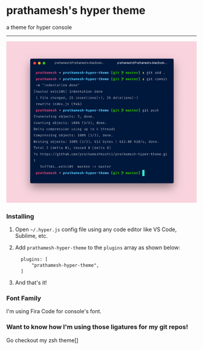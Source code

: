 # prathamesh's hyper theme

a theme for hyper console

---

![alt text][screenshot]

[screenshot]: https://github.com/prathameshkoshti/prathamesh-hyper-theme/raw/master/Screenshot%20-%20Prathamesh's%20hyper%20theme.png "Screenshot"

### Installing

1.  Open `~/.hyper.js` config file using any code editor like VS Code, Sublime, etc.
2.  Add `prathamesh-hyper-theme` to the `plugins` array as shown below:

          plugins: [
              "prathamesh-hyper-theme",
          ]

3.  And that's it!

### Font Family

I'm using Fira Code for console's font.

### Want to know how I'm using those ligatures for my git repos!

Go checkout my zsh theme[]

